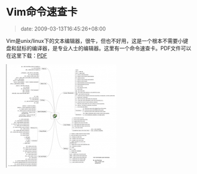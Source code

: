 # Vim命令速查卡
>date: 2009-03-13T16:45:26+08:00


Vim是unix/linux下的文本编辑器，很牛，但也不好用，这是一个根本不需要小键盘和鼠标的编译器，是专业人士的编辑器。这里有一个命令速查卡。PDF文件可以在这里下载：[PDF](http://jrmiii.com/attachments/Vim.pdf) 


[![vim](/assets/images/coolshell.cn/wp-content/uploads/2009/03/vim-300x282.png "vim")](https://coolshell.cn/wp-content/uploads/2009/03/vim.png)



